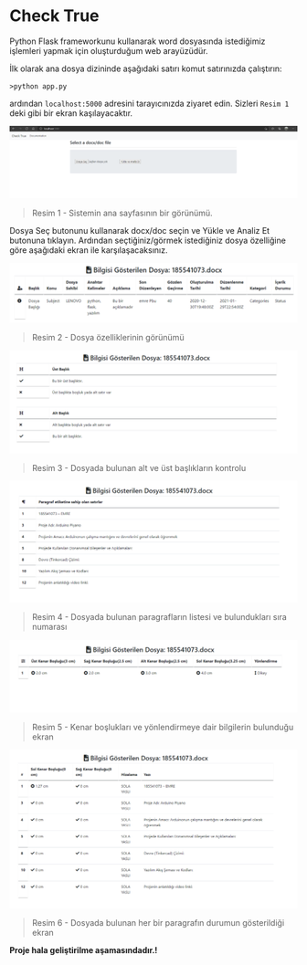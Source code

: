 # Check True

Python Flask frameworkunu kullanarak word dosyasında istediğimiz işlemleri yapmak için oluşturduğum web arayüzüdür.

İlk olarak  ana dosya dizininde aşağıdaki satırı komut satırınızda çalıştırın:

```shell
>python app.py
```

ardından `localhost:5000` adresini tarayıcınızda ziyaret edin. Sizleri  `Resim 1` deki gibi bir ekran kaşılayacaktır.

![image-20210130021047530](https://raw.githubusercontent.com/EmrePbu/CheckTrueFlask/main/documentation/image-20210130021047530.png?token=AIBMSMPNG4VPVDH2ZOU7Q33ACSPFA)

> Resim 1 - Sistemin ana sayfasının bir görünümü.

Dosya Seç butonunu kullanarak docx/doc seçin ve Yükle ve Analiz Et butonuna tıklayın. Ardından seçtiğiniz/görmek istediğiniz dosya özelliğine göre aşağıdaki ekran ile karşılaşacaksınız. 

![image-20210130015638143](https://raw.githubusercontent.com/EmrePbu/CheckTrueFlask/main/documentation/image-20210130015638143.png?token=AIBMSMMXZD3TCQNGSJZ3RTLACSPHS)

> Resim 2 - Dosya özelliklerinin görünümü

![image-20210130021831285](https://raw.githubusercontent.com/EmrePbu/CheckTrueFlask/main/documentation/image-20210130021831285.png?token=AIBMSMJLYL5MTHJN3OVKB7TACSPI4)

> Resim 3 - Dosyada bulunan alt ve üst başlıkların kontrolu

![image-20210130022306238](https://raw.githubusercontent.com/EmrePbu/CheckTrueFlask/main/documentation/image-20210130022306238.png?token=AIBMSMOLERNJZBDZCUGQIH3ACSPK2)

> Resim 4 - Dosyada bulunan paragrafların listesi ve bulundukları sıra numarası

![image-20210130023452440](https://raw.githubusercontent.com/EmrePbu/CheckTrueFlask/main/documentation/image-20210130023452440.png?token=AIBMSMN6SX4F2P6XCGJ4PFDACSPMW)

> Resim 5 - Kenar boşlukları ve yönlendirmeye dair bilgilerin bulunduğu ekran

![image-20210130023756476](https://raw.githubusercontent.com/EmrePbu/CheckTrueFlask/main/documentation/image-20210130023756476.png?token=AIBMSMKGDSPAAJVDKQLTXZLACSPNW)

> Resim 6 - Dosyada bulunan her bir paragrafın durumun gösterildiği ekran



**Proje hala geliştirilme aşamasındadır.!**